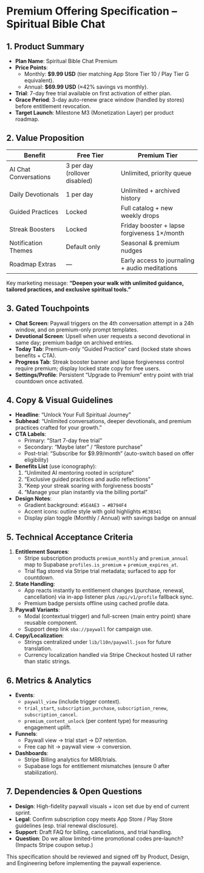 # Premium Offering Specification – Spiritual Bible Chat

## 1. Product Summary
- **Plan Name**: Spiritual Bible Chat Premium
- **Price Points**:
  - Monthly: **$9.99 USD** (tier matching App Store Tier 10 / Play Tier G equivalent).
  - Annual: **$69.99 USD** (≈42% savings vs monthly).
- **Trial**: 7-day free trial available on first activation of either plan.
- **Grace Period**: 3-day auto-renew grace window (handled by stores) before entitlement revocation.
- **Target Launch**: Milestone M3 (Monetization Layer) per product roadmap.

## 2. Value Proposition
| Benefit | Free Tier | Premium Tier |
| --- | --- | --- |
| AI Chat Conversations | 3 per day (rollover disabled) | Unlimited, priority queue |
| Daily Devotionals | 1 per day | Unlimited + archived history |
| Guided Practices | Locked | Full catalog + new weekly drops |
| Streak Boosters | Locked | Friday booster + lapse forgiveness 1×/month |
| Notification Themes | Default only | Seasonal & premium nudges |
| Roadmap Extras | — | Early access to journaling + audio meditations |

Key marketing message: **“Deepen your walk with unlimited guidance, tailored practices, and exclusive spiritual tools.”**

## 3. Gated Touchpoints
- **Chat Screen**: Paywall triggers on the 4th conversation attempt in a 24h window, and on premium-only prompt templates.
- **Devotional Screen**: Upsell when user requests a second devotional in same day; premium badge on archived entries.
- **Today Tab**: Premium-only “Guided Practice” card (locked state shows benefits + CTA).
- **Progress Tab**: Streak booster banner and lapse forgiveness control require premium; display locked state copy for free users.
- **Settings/Profile**: Persistent “Upgrade to Premium” entry point with trial countdown once activated.

## 4. Copy & Visual Guidelines
- **Headline**: “Unlock Your Full Spiritual Journey”
- **Subhead**: “Unlimited conversations, deeper devotionals, and premium practices crafted for your growth.”
- **CTA Labels**:
  - Primary: “Start 7-day free trial”
  - Secondary: “Maybe later” / “Restore purchase”
  - Post-trial: “Subscribe for \$9.99/month” (auto-switch based on offer eligibility)
- **Benefits List** (use iconography):
  1. “Unlimited AI mentoring rooted in scripture”
  2. “Exclusive guided practices and audio reflections”
  3. “Keep your streak soaring with forgiveness boosts”
  4. “Manage your plan instantly via the billing portal”
- **Design Notes**:
  - Gradient background: `#5E4AE3 → #B794F4`
  - Accent icons: outline style with gold highlights `#E3B341`
  - Display plan toggle (Monthly / Annual) with savings badge on annual

## 5. Technical Acceptance Criteria
1. **Entitlement Sources**:
   - Stripe subscription products `premium_monthly` and `premium_annual` map to Supabase `profiles.is_premium` + `premium_expires_at`.
   - Trial flag stored via Stripe trial metadata; surfaced to app for countdown.
2. **State Handling**:
   - App reacts instantly to entitlement changes (purchase, renewal, cancellation) via in-app listener plus `/api/v1/profile` fallback sync.
   - Premium badge persists offline using cached profile data.
3. **Paywall Variants**:
   - Modal (contextual trigger) and full-screen (main entry point) share reusable component.
   - Support deep link `sba://paywall` for campaign use.
4. **Copy/Localization**:
   - Strings centralized under `lib/l10n/paywall.json` for future translation.
   - Currency localization handled via Stripe Checkout hosted UI rather than static strings.

## 6. Metrics & Analytics
- **Events**:
  - `paywall_view` (include trigger context).
  - `trial_start`, `subscription_purchase`, `subscription_renew`, `subscription_cancel`.
  - `premium_content_unlock` (per content type) for measuring engagement uplift.
- **Funnels**:
  - Paywall view → trial start → D7 retention.
  - Free cap hit → paywall view → conversion.
- **Dashboards**:
  - Stripe Billing analytics for MRR/trials.
  - Supabase logs for entitlement mismatches (ensure 0 after stabilization).

## 7. Dependencies & Open Questions
- **Design**: High-fidelity paywall visuals + icon set due by end of current sprint.
- **Legal**: Confirm subscription copy meets App Store / Play Store guidelines (esp. trial renewal disclosure).
- **Support**: Draft FAQ for billing, cancellations, and trial handling.
- **Question**: Do we allow limited-time promotional codes pre-launch? (Impacts Stripe coupon setup.)

This specification should be reviewed and signed off by Product, Design, and Engineering before implementing the paywall experience.
